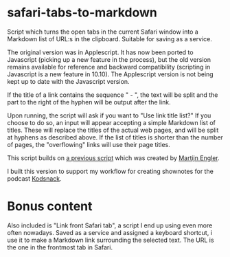 safari-tabs-to-markdown
=======================

Script which turns the open tabs in the current Safari window into a Markdown list of URL:s in the clipboard. Suitable for saving as a service.

The original version was in Applescript. It has now been ported to Javascript (picking up a new feature in the process), but the old version remains available for reference and backward compatibility (scripting in Javascript is a new feature in 10.10). The Applescript version is not being kept up to date with the Javascript version.

If the title of a link contains the sequence " - ", the text will be split and the part to the right of the hyphen will be output after the link.

Upon running, the script will ask if you want to "Use link title list?" If you choose to do so, an input will appear accepting a simple Markdown list of titles. These will replace the titles of the actual web pages, and will be split at hyphens as described above. If the list of titles is shorter than the number of pages, the "overflowing" links will use their page titles.

This script builds on [a previous script](https://github.com/martijnengler/tools/blob/master/list-safari-tabs/safari-tabs-to-clipboard.applescript) which was created by [Martijn Engler](http://applecoach.nl).

I built this version to support my workflow for creating shownotes for the podcast [Kodsnack](http://www.kodsnack.se).

# Bonus content #

Also included is "Link front Safari tab", a script I end up using even more often nowadays. Saved as a service and assigned a keyboard shortcut, i use it to make a Markdown link surrounding the selected text. The URL is the one in the frontmost tab in Safari.